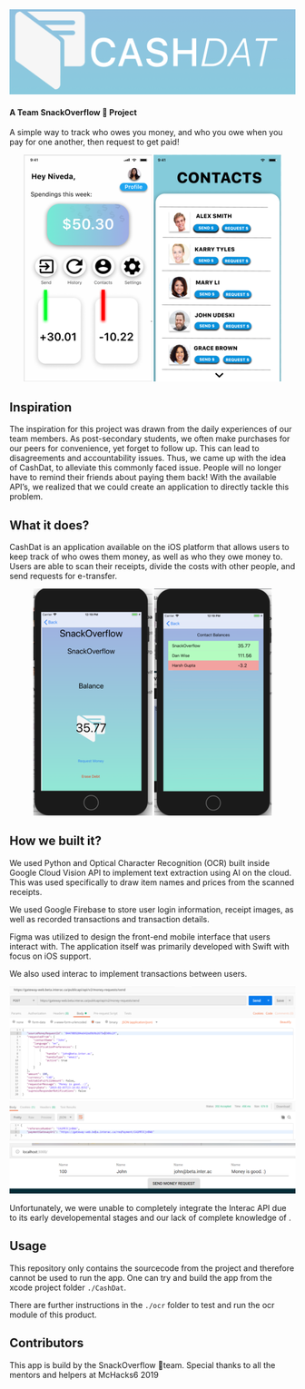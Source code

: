 <img src = "https://github.com/danielwise14/Snack_Overflow/raw/master/logoside.png" />

#### A Team SnackOverflow 🌯 Project
A simple way to track who owes you money, and who you owe when you pay for one another, then request to get paid!
<p align="center">
  <img src="https://github.com/danielwise14/Snack_Overflow/raw/master/img1.png">
 <img src="https://github.com/danielwise14/Snack_Overflow/raw/master/img2.png">
</p>

## Inspiration
The inspiration for this project was drawn from the daily experiences of our team members. As post-secondary students, we often make purchases for our peers for convenience, yet forget to follow up. This can lead to disagreements and accountability issues. Thus, we came up with the idea of CashDat, to alleviate this commonly faced issue. People will no longer have to remind their friends about paying them back! With the available API’s, we realized that we could create an application to directly tackle this problem. 
## What it does?
CashDat is an application available on the iOS platform that allows users to keep track of who owes them money, as well as who they owe money to. Users are able to scan their receipts, divide the costs with other people, and send requests for e-transfer.
<p align="center">
  <img src="https://github.com/danielwise14/Snack_Overflow/raw/master/img5.png">
 <img src="https://github.com/danielwise14/Snack_Overflow/raw/master/img6.png">
</p>

## How we built it?
We used Python and Optical Character Recognition (OCR) built inside Google Cloud Vision API to implement text extraction using AI on the cloud. This was used specifically to draw item names and prices from the scanned receipts.

We used Google Firebase to store user login information, receipt images, as well as recorded transactions and transaction details.

Figma was utilized to design the front-end mobile interface that users interact with. The application itself was primarily developed with Swift with focus on iOS support.

We also used interac to implement transactions between users.
<p align="center">
  <img src="https://github.com/danielwise14/Snack_Overflow/raw/master/img3.png">
 <img src="https://github.com/danielwise14/Snack_Overflow/raw/master/img4.png">
</p>

Unfortunately, we were unable to completely integrate the Interac API due to its early developemental stages and our lack of complete knowledge of .
## Usage
This repository only contains the sourcecode from the project and therefore cannot be used to run the app. One can try and build the app from the xcode project folder `./CashDat`.

There are further instructions in the `./ocr` folder to test and run the ocr module of this product.

## Contributors
This app is build by the SnackOverflow 🌯team. Special thanks to all the mentors and helpers at McHacks6 2019

